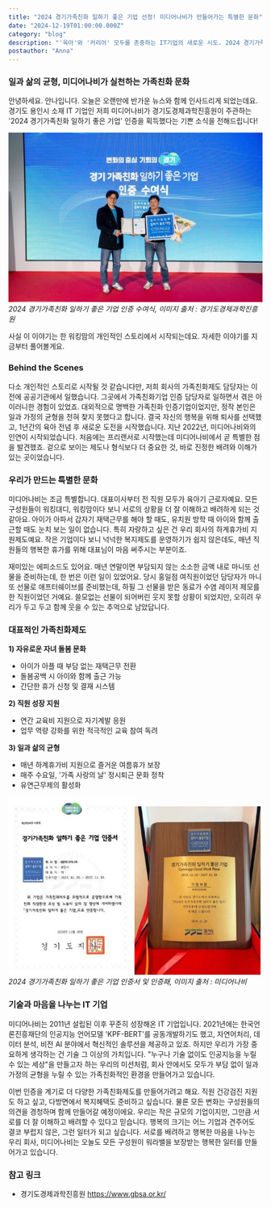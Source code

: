 ```yaml
---
title: "2024 경기가족친화 일하기 좋은 기업 선정! 미디어나비가 만들어가는 특별한 문화"
date: "2024-12-19T01:00:00.000Z"
category: "blog"
description: "'육아'와 '커리어' 모두를 존중하는 IT기업의 새로운 시도. 2024 경기가족친화 일하기 좋은 기업으로 신규 인증 받은 미디어나비만의 특별한 조직 문화에 대해 이야기합니다."
postauthor: "Anna"
---
```


### 일과 삶의 균형, 미디어나비가 실천하는 가족친화 문화

안녕하세요. 안나입니다. 오늘은 오랜만에 반가운 뉴스와 함께 인사드리게 되었는데요.
경기도 용인시 소재 IT 기업인 저희 미디어나비가 경기도경제과학진흥원이 주관하는 '2024 경기가족친화 일하기 좋은 기업' 인증을 획득했다는 기쁜 소식을 전해드립니다!

![2024 경기가족친화 일하기 좋은 기업 인증 수여식, 이미지 출처 : 경기도경제과학진흥원](./2.jpg)
*2024 경기가족친화 일하기 좋은 기업 인증 수여식, 이미지 출처 : 경기도경제과학진흥원*

사실 이 이야기는 한 워킹맘의 개인적인 스토리에서 시작되는데요. 자세한 이야기를 지금부터 풀어볼게요.

### Behind the Scenes
다소 개인적인 스토리로 시작될 것 같습니다만, 저희 회사의 가족친화제도 담당자는 이전에 공공기관에서 일했습니다. 그곳에서 가족친화기업 인증 담당자로 일하면서 겪은 아이러니한 경험이 있었죠. 대외적으로 명백한 가족친화 인증기업이었지만, 정작 본인은 일과 가정의 균형을 전혀 찾지 못했다고 합니다. 결국 자신의 행복을 위해 퇴사를 선택했고, 1년간의 육아 전념 후 새로운 도전을 시작했습니다. 지난 2022년, 미디어나비와의 인연이 시작되었습니다. 처음에는 프리랜서로 시작했는데 미디어나비에서 곧 특별한 점을 발견했죠. 겉으로 보이는 제도나 형식보다 더 중요한 것, 바로 진정한 배려와 이해가 있는 곳이었습니다.

### 우리가 만드는 특별한 문화

미디어나비는 조금 특별합니다. 대표이사부터 전 직원 모두가 육아기 근로자예요. 모든 구성원들이 워킹대디, 워킹맘이다 보니 서로의 상황을 더 잘 이해하고 배려하게 되는 것 같아요. 아이가 아파서 갑자기 재택근무를 해야 할 때도, 유치원 방학 때 아이와 함께 출근할 때도 눈치 보는 일이 없습니다. 특히 자랑하고 싶은 건 우리 회사의 하계휴가비 지원제도예요. 작은 기업이다 보니 넉넉한 복지제도를 운영하기가 쉽지 않은데도, 매년 직원들의 행복한 휴가를 위해 대표님이 마음 써주시는 부분이죠.

재미있는 에피소드도 있어요. 매년 연말이면 부담되지 않는 소소한 금액 내로 마니또 선물을 준비하는데, 한 번은 이런 일이 있었어요. 당시 홍일점 여직원이었던 담당자가 마니또 선물로 애프터쉐이브를 준비했는데, 하필 그 선물을 받은 동료가 수염 레이저 제모를 한 직원이었던 거예요. 쓸모없는 선물이 되어버린 웃지 못할 상황이 되었지만, 오히려 우리가 두고 두고 함께 웃을 수 있는 추억으로 남았답니다.

### 대표적인 가족친화제도

**1) 자유로운 자녀 돌봄 문화**
- 아이가 아플 때 부담 없는 재택근무 전환
- 돌봄공백 시 아이와 함께 출근 가능
- 간단한 휴가 신청 및 결재 시스템

**2) 직원 성장 지원**
- 연간 교육비 지원으로 자기계발 응원
- 업무 역량 강화를 위한 적극적인 교육 참여 독려
  
**3) 일과 삶의 균형**
- 매년 하계휴가비 지원으로 즐거운 여름휴가 보장
- 매주 수요일, '가족 사랑의 날' 정시퇴근 문화 정착
- 유연근무제의 활성화

![2024 경기가족친화 일하기 좋은 기업 인증서, 이미지 출처 : 미디어나비](./1.jpg)![2024 경기가족친화 일하기 좋은 기업 인증패, 이미지 출처 : 미디어나비](./3.jpg)
*2024 경기가족친화 일하기 좋은 기업 인증서 및 인증패, 이미지 출처 : 미디어나비*

### 기술과 마음을 나누는 IT 기업

미디어나비는 2011년 설립된 이후 꾸준히 성장해온 IT 기업입니다. 2021년에는 한국언론진흥재단의 인공지능 언어모델 'KPF-BERT'를 공동개발하기도 했고, 자연어처리, 데이터 분석, 비전 AI 분야에서 혁신적인 솔루션을 제공하고 있죠. 하지만 우리가 가장 중요하게 생각하는 건 기술 그 이상의 가치입니다. "누구나 기술 없이도 인공지능을 누릴 수 있는 세상"을 만들고자 하는 우리의 미션처럼, 회사 안에서도 모두가 부담 없이 일과 가정의 균형을 누릴 수 있는 가족친화적인 환경을 만들어가고 있습니다.

이번 인증을 계기로 더 다양한 가족친화제도를 만들어가려고 해요. 직원 건강검진 지원도 하고 싶고, 다방면에서 복지혜택도 준비하고 싶습니다. 물론 모든 변화는 구성원들의 의견을 경청하며 함께 만들어갈 예정이에요. 우리는 작은 규모의 기업이지만, 그만큼 서로를 더 잘 이해하고 배려할 수 있다고 믿습니다. 행복의 크기는 어느 기업과 견주어도 결코 부럽지 않은, 그런 일터가 되고 싶습니다. 서로를 배려하고 행복한 마음을 나누는 우리 회사, 미디어나비는 오늘도 모든 구성원이 워라밸을 보장받는 행복한 일터를 만들어가고 있습니다.

### 참고 링크

- 경기도경제과학진흥원 https://www.gbsa.or.kr/